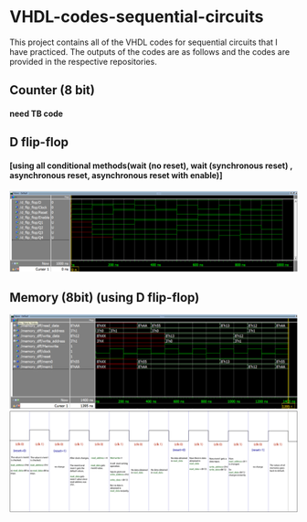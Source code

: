 # VHDL-codes-sequential-circuits

This project contains all of the VHDL codes for sequential circuits that I have practiced.
The outputs of the codes are as follows and the codes are provided in the respective repositories.

## Counter (8 bit)
#### need TB code

## D flip-flop
#### [using all conditional methods(wait (no reset), wait (synchronous reset) , asynchronous reset, asynchronous reset with enable)]
![](D%20flip-flop/D_flip_flop.png)

## Memory (8bit) (using D flip-flop)
![](Memory%20(using%20D%20flip-flop)/Memory_Dff.png)
![](Memory%20(using%20D%20flip-flop)/Memory_Dff2.png)
